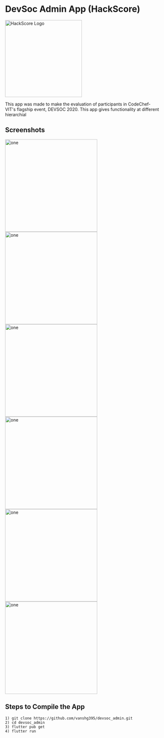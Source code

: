 # DevSoc Admin App (HackScore)

<img src="https://github.com/vanshg395/devsoc_admin/blob/master/hsjn.png" height="250" alt= "HackScore Logo">

This app was made to make the evaluation of participants in CodeChef-VIT's flagship event, DEVSOC 2020. This app gives functionality at different hierarchial 


## Screenshots

<img src="https://github.com/vanshg395/devsoc_admin/blob/master/1.jpg" height="300" alt= "one"> <img src="https://github.com/vanshg395/devsoc_admin/blob/master/2.PNG" height="300" alt= "one"> <img src="https://github.com/vanshg395/devsoc_admin/blob/master/3.PNG" height="300" alt= "one"> <img src="https://github.com/vanshg395/devsoc_admin/blob/master/4.PNG" height="300" alt= "one"> <img src="https://github.com/vanshg395/devsoc_admin/blob/master/5.PNG" height="300" alt= "one"> <img src="https://github.com/vanshg395/devsoc_admin/blob/master/6.jpg" height="300" alt= "one">


## Steps to Compile the App

```
1) git clone https://github.com/vanshg395/devsoc_admin.git
2) cd devsoc_admin
3) flutter pub get
4) flutter run
```
